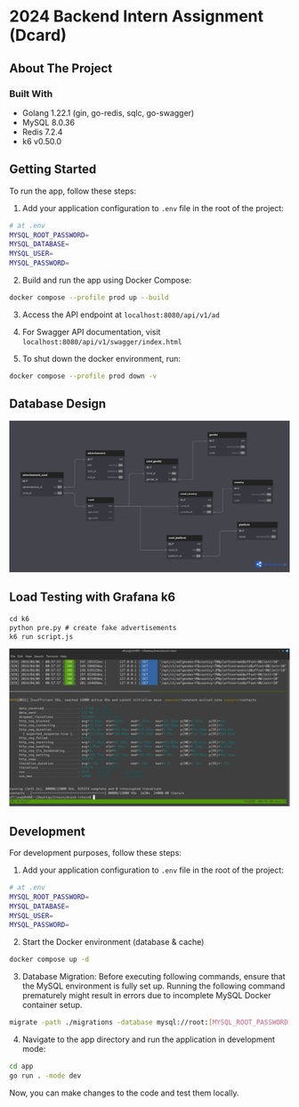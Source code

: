 # 2024 Backend Intern Assignment (Dcard)

## About The Project

### Built With
- Golang 1.22.1 (gin, go-redis, sqlc, go-swagger)
- MySQL 8.0.36
- Redis 7.2.4
- k6 v0.50.0

## Getting Started

To run the app, follow these steps:

1. Add your application configuration to `.env` file in the root of the project:

```sh
# at .env
MYSQL_ROOT_PASSWORD=
MYSQL_DATABASE=
MYSQL_USER=
MYSQL_PASSWORD=
```

2. Build and run the app using Docker Compose:

```sh
docker compose --profile prod up --build
```

3. Access the API endpoint at `localhost:8080/api/v1/ad`

4. For Swagger API documentation, visit `localhost:8080/api/v1/swagger/index.html`

5. To shut down the docker environment, run:

```sh
docker compose --profile prod down -v
```

## Database Design

![database design](docs/database_design.png)

## Load Testing with Grafana k6

```
cd k6
python pre.py # create fake advertisements
k6 run script.js
```

![k6 result](docs/k6_result.png)

## Development

For development purposes, follow these steps:

1. Add your application configuration to `.env` file in the root of the project:

```sh
# at .env
MYSQL_ROOT_PASSWORD=
MYSQL_DATABASE=
MYSQL_USER=
MYSQL_PASSWORD=
```

2. Start the Docker environment (database & cache)

```sh
docker compose up -d
```

3. Database Migration: Before executing following commands, ensure that the MySQL environment is fully set up. Running the following command prematurely might result in errors due to incomplete MySQL Docker container setup.

```sh
migrate -path ./migrations -database mysql://root:[MYSQL_ROOT_PASSWORD]@tcp(mysql:3306)/[MYSQL_DATABASE] -verbose up
```

4. Navigate to the app directory and run the application in development mode:

```sh
cd app
go run . -mode dev
```

Now, you can make changes to the code and test them locally.
